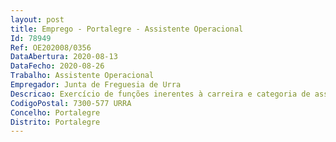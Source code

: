 ```yaml
--- 
layout: post
title: Emprego - Portalegre - Assistente Operacional
Id: 78949
Ref: OE202008/0356
DataAbertura: 2020-08-13
DataFecho: 2020-08-26
Trabalho: Assistente Operacional
Empregador: Junta de Freguesia de Urra
Descricao: Exercício de funções inerentes à carreira e categoria de assistente operacional, com grau de complexidade 1, de acordo com o constante no anexo à Lei nº. 35 2004, de 20 de junho
CodigoPostal: 7300-577 URRA
Concelho: Portalegre
Distrito: Portalegre
--- 
```


